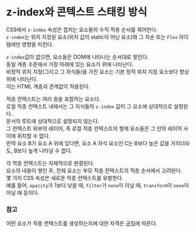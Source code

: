 # z-index와 콘텍스트 스태킹 방식

CSS에서 `z-index` 속성은 겹치는 요소들의 수직 적층 순서를 제어한다. <br />
`z-index`는 위치 지정된 요소(위치 값이 static이 아닌 요소)와 그 자손 또는 `Flex` 아이템에만 영향을 미친다.

`z-index`값이 없으면, 요소들은 DOM에 나타나는 순서대로 쌓인다. <br />
동일 계층 수준에서 가장 아래에 있는 요소가 위에 나타난다. <br />
비정적 위치 지정(그리고 그 자식들)을 가진 요소는 기본 정적 위치 지정 요소보다 항상 위에 나타난다. <br />
이는 HTML 계층과 관계없이 적용된다.

적층 컨텍스트는 여러 층을 포함하는 요소다. <br />
로컬 적층 컨텍스트 내에서는 그 자식들의 `z-index` 값이 그 요소에 상대적으로 설정된다. <br />
문서의 루트에 상대적으로 설정되지 않는다. <br />
그 컨텍스트 외부의 레이어, 즉 로컬 적층 컨텍스트의 형제 요소들은 그 안의 레이어 사이에 위치할 수 없다. <br />
만약 요소 B가 요소 A 위에 있다면, 요소 A 자식 요소인 C는 B보다 높은 값을 가지더라도, B보다 높게 나타날 수 없다.

각 적층 컨텍스트는 자체적으로 완결된다. <br />
요소의 내용이 쌓인 후, 전체 요소는 부모 적층 컨텍스트의 적층 순서에서 고려된다. <br />
몇 가지 CSS 속성은 새로운 적층 컨텍스트를 유발한다. <br />
예를 들어, `opacity`가 1보다 낮을 때, `filter`가 `none`이 아닐 때, `transform`이 `none`이 아닐 때 등이다. <br />

### 참고

어떤 요소가 적층 컨텍스트를 생성하는지에 대한 자격은 [규칙](https://developer.mozilla.org/en-US/docs/Web/CSS/CSS_positioned_layout/Understanding_z-index/Stacking_context#The_stacking_context)에 따른다.
